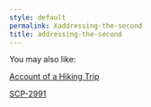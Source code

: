 ```yaml
---
style: default
permalink: Xaddressing-the-second
title: addressing-the-second
---
```

You may also like:

[Account of a Hiking Trip](http://scp-wiki.net/account-of-a-hiking-trip)

[SCP-2991](http://scp-wiki.net/scp-2991)
